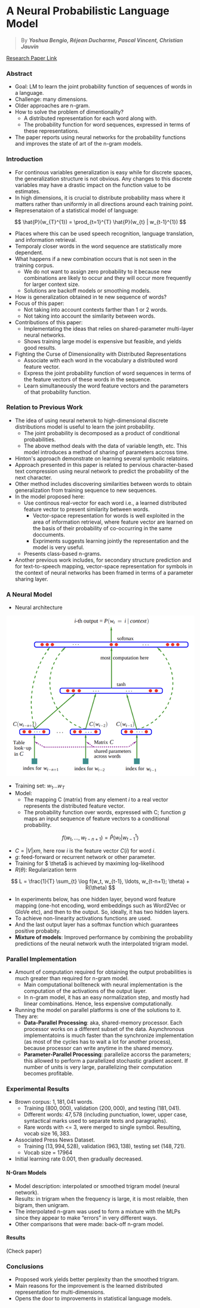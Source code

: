 # A Neural Probabilistic Language Model

> By ***Yoshua Bengio, Réjean Ducharme, Pascal Vincent, Christian Jauvin***

[Research Paper Link](https://www.jmlr.org/papers/volume3/bengio03a/bengio03a.pdf)

### Abstract
- Goal: LM to learn the joint probability function of sequences of words in a language.
- Challenge: many dimensions.
- Older approaches are n-gram.
- How to solve the problem of dimentionality?
    - A distributed representation for each word along with.
    - The probability function for word sequences, expressed in terms of these representations.
- The paper reports using neural networks for the probability functions and improves the state of art of the n-gram models.

### Introduction
- For continous variables generalization is easy while for discrete spaces, the generalization structure is not obvious. Any changes to this discrete variables may have a drastic impact on the function value to be estimates.
- In high dimensions, it is crucial to distribute probability mass where it matters rather than uniformly in all directions around each training point.
- Represenataion of a statistical model of language:

$$
\hat{P}(w_{T}^{1}) = \prod_{t=1}^{T} \hat{P}(w_{t} | w_{t-1}^{1})
$$

- Places where this can be used speech recognition, language translation, and information retrieval.
- Temporaly closer words in the word sequence are statistically more dependent.
- What happens if a new combination occurs that  is not seen in the training corpus.
    - We do not want to assign zero probability to it because new combinations are likely to occur and they will occur more frequently for larger context size.
    - Solutions are backoff models or smoothing models.
- How is generalization obtained in te new sequence of words?
- Focus of this paper:
    - Not taking into account contexts farther than 1 or 2 words.
    - Not taking into account the similarity between words.
- Contributions of this paper:
    - Implementating the ideas that relies on shared-parameter multi-layer neural networks.
    - Shows training large model is expensive but feasible, and yields good results.
-  Fighting the Curse of Dimensionality with Distributed Representations
    - Associate with each word in the vocabulary a distributed word feature vector.
    - Express the joint probability function of word sequences in terms of the feature vectors of these words in the sequence.
    - Learn simultaneously the word feature vectors and the parameters of that probability function.

### Relation to Previous Work
- The idea of using neural netwrok to high-dimensional discrete distributions model is useful to learn the joint probability.
    - The joint probability is decomposed as a product of conditional probabilities.
    - The above method deals with the data of variable length, etc. This model introduces a method of sharing of parameters accross time.
- Hinton's approach demonstrate on learning several symbolic relatoins.
- Approach presented in this paper is related to pervious character-based text compression using neural network to predict the probability of the next character.
- Other method includes discovering similarities between words to obtain generalization from training sequence to new sequences.
- In the model proposed here:
    - Use continous real-vector for each word i.e., a learned distributed feature vector to present similarity between words.
        - Vector-space representation for words is well exploited in the area of information retrieval, where feature vector are learned on the basis of their probability of co-occurring in the same doccuments.
        - Expriments suggests learning jointly the representation and the model is very useful.
    - Presents class-based n-grams.
- Another previous work includes, for secondary structure prediction and for text-to-speech mapping, vector-space representation for symbols in the context of neural networks has been framed in terms of a parameter sharing layer.

### A Neural Model
- Neural architecture

<p align="center">
  <img src="images/neural_arch.png" alt="Neural architecture">
</p>

- Training set: $w_1 \ldots w_T$
- Model:
    - The mapping C (matrix) from any element $i$ to a real vector represents the distributed feature vector.
    - The probability function over words, expressed with C; function $g$ maps an input sequence of feature vectors to a conditional probability.

$$
f(w_t, \ldots, w_{t-n+1}) = \hat{P}(w_t | w_{t-1}^1)
$$

- $C = |V| x m$, here row $i$ is the feature vector $C(i)$ for word $i$.
- $g$: feed-forward or recurrent network or other parameter.
- Training for $ \theta$ is achieved by maximing log-likelihood
- $R(\theta)$: Regularization term

$$
L = \frac{1}{T} \sum_{t} \log f(w_t, w_{t-1}, \ldots, w_{t-n+1}; \theta) + R(\theta)
$$

- In experiments below, has one hidden layer, beyond word feature mapping (one-hot encoding, word embeddings such as Word2Vec or GloVe etc), and then to the output. So, ideally, it has two hidden layers.
- To achieve non-linearity activations functions are used.
- And the last output layer has a softmax function which guarantees positive probabity.
- **Mixture of models**: Improved performance by combining the probability predictions of the neural network wuth the interpolated trigram model.

### Parallel Implementation
- Amount of computation required for obtaining the output probabilities is much greater than required for n-gram model.
    - Main computational bollteneck with neural implementation is the computation of the activations of the output layer.
    - In n-gram model, it has an easy normalization step, and mostly had linear combinations. Hence, less expensive computationally.
- Running the model on parallel platforms is one of the solutions to it. They are:
    - **Data-Parallel Processing**: aka, shared-memory processor. Each processor works on a different subset of the data. Asynchronous implementatoins is much faster than the synchronize implementation (as most of the cycles has to wait a lot for another process), because processor can write anytime in the shared memory.
    - **Parameter-Parallel Processing**: parallelize accorss the parameters; this allowed to perform a parallelized stochastic gradient ascent. If number of units is very large, parallelizing their computation becomes profitable.

### Experimental Results
- Brown corpus: $1,181,041$ words.
    - Training ($800,000$), validation ($200,000$), and testing ($181,041$).
    - Different words: $47,578$ (including punctuation, lower, upper case, syntactical marks used to separate texts and paragraphs).
    - Rare words with <= 3, were merged to single symbol. Resulting, vocab size $16,383$.
- Associated Press News Dataset.
    - Training ($13,994,528$), validation ($963,138$), testing set ($148,721$).
    - Vocab size = $17964$
- Initial learning rate 0.001, then gradually decreased.

#### N-Gram Models
- Model description: interpolated or smoothed trigram model (neural network).
- Results: in trigram when the frequency is large, it is most relaible, then bigram, then unigram.
- The interpolated n-gram was used to form a mixture with the MLPs since they appear to make “errors” in very different ways.
- Other comparisons that were made: back-off n-gram model.

#### Results
(Check paper)

### Conclusions
- Proposed work yields better perplexity than the smoothed trigram.
- Main reasons for the improvement is the learned distributed representation for multi-dimensions.
- Opens the door to improvements in statistical language models.
